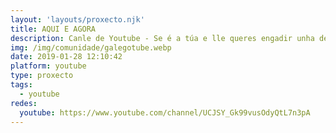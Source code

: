 ```yaml
---
layout: 'layouts/proxecto.njk'
title: AQUI E AGORA
description: Canle de Youtube - Se é a túa e lle queres engadir unha descripción e etiquetas, ponte en contacto con nós.
img: /img/comunidade/galegotube.webp
date: 2019-01-28 12:10:42
platform: youtube
type: proxecto
tags:
  - youtube
redes:
  youtube: https://www.youtube.com/channel/UCJSY_Gk99vusOdyQtL7n3pA
---
```


